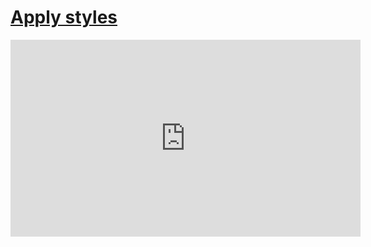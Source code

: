 # [Apply styles](/wilcom-docs/Summary/summary_-_edit/Apply_styles)

<iframe src="https://www.youtube.com/embed/WvgldwMdCUw" frameborder="0" 
      allow="accelerometer; autoplay; clipboard-write; encrypted-media; gyroscope; picture-in-picture" 
      allowfullscreen="" style="width: 560px; height: 315px;">
</iframe>
